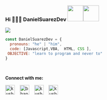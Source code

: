 ### Hi 👨🏻‍💻 DanielSuarezDev <img src="https://media.giphy.com/media/VgCDAzcKvsR6OM0uWg/giphy.gif" width="50"><img src="https://media.giphy.com/media/12oufCB0MyZ1Go/giphy.gif" width="50">
<img src="https://user-images.githubusercontent.com/65202664/89078155-72c7ee00-d349-11ea-9fc8-cde6c559d30b.png" />
<br>

```javascript
const DanielSuarezDev = {
  pronouns: "he" | "him",
  code: [Javascript,VBA,  HTML, CSS ],    
 OBJECTIVE: "learn to program and never to"
}
```
<br>

**Connect with me:**<br>

<p align="left">
<a href="https://www.instagram.com/DanielSuarezDev/" target="blank"><img align="center" src="https://cdn.jsdelivr.net/npm/simple-icons@3.0.1/icons/instagram.svg" alt="kushal.bhanot" height="30" width="30" /></a> &nbsp;&nbsp;  
<a href="https://twitter.com/DanielSuarezDev" target="blank"><img align="center" src="https://cdn.jsdelivr.net/npm/simple-icons@3.0.1/icons/twitter.svg" alt="bhanot_kushal" height="30" width="30" /></a> &nbsp;&nbsp;
<a href="https://www.facebook.com/Daniel Suarez" target="blank"><img align="center" src="https://cdn.jsdelivr.net/npm/simple-icons@3.0.1/icons/facebook.svg" alt="kushal.bhanot.98" height="30" width="30" /></a> &nbsp;&nbsp;
<a href="https://https://www.linkedin.com/in/daniel-suarez-frontend-developer-64871b160" target="blank"><img align="center" src="https://cdn.jsdelivr.net/npm/simple-icons@3.0.1/icons/linkedin.svg" alt="kushal.bhanot.98" height="30" width="30" /></a> &nbsp;&nbsp;
</p>





<!--

**DanielSuarezDev/DanielSuarezDev** is a ✨ _special_ ✨ repository because its `README.md` (this file) appears on your GitHub profile.

Here are some ideas to get you started:

- 🔭 I’m currently working on ...
- 🌱 I’m currently learning ...
- 👯 I’m looking to collaborate on ...
- 🤔 I’m looking for help with ...
- 💬 Ask me about ...
- 📫 How to reach me: ...
- 😄 Pronouns: ...
- ⚡ Fun fact: ...


-->

